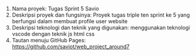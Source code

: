 1. Nama proyek: Tugas Sprint 5 Savio
2. Deskripsi proyek dan fungsinya: Proyek tugas triple ten sprint ke 5 yang berfungsi dalam membuat profile user website
3. Deskripsi teknologi dan teknik yang digunakan: menggunakan teknologi vscode dengan teknik js html css
4. Tautan menuju GitHub Pages: https://github.com/saviot/web_project_around7
